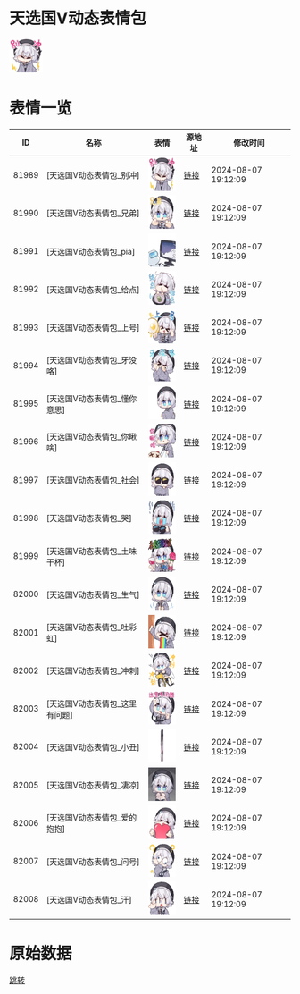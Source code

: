 # 天选国V动态表情包

<img src="./cover.png" height="60" alt="cover" />

# 表情一览

|ID|名称|表情|源地址|修改时间|
|----|----|----|----|----|
|81989|[天选国V动态表情包_别冲]|<img src="./pic/081989_%5B天选国V动态表情包_别冲%5D.gif" height="60" alt="别冲"/>|[链接](https://i0.hdslb.com/bfs/emote/66458b8c22b4234d85e26ab2bd2ea212e946cceb.gif)|2024-08-07 19:12:09|
|81990|[天选国V动态表情包_兄弟]|<img src="./pic/081990_%5B天选国V动态表情包_兄弟%5D.gif" height="60" alt="兄弟"/>|[链接](https://i0.hdslb.com/bfs/emote/26d7b68364bf431b99da2708b379a960be814b44.gif)|2024-08-07 19:12:09|
|81991|[天选国V动态表情包_pia]|<img src="./pic/081991_%5B天选国V动态表情包_pia%5D.gif" height="60" alt="pia"/>|[链接](https://i0.hdslb.com/bfs/emote/fe1ba4097d4cf37ad2d43451702dfd798d2e98fa.gif)|2024-08-07 19:12:09|
|81992|[天选国V动态表情包_给点]|<img src="./pic/081992_%5B天选国V动态表情包_给点%5D.gif" height="60" alt="给点"/>|[链接](https://i0.hdslb.com/bfs/emote/d2f821767c84e3cceb6599784a89315cddf55359.gif)|2024-08-07 19:12:09|
|81993|[天选国V动态表情包_上号]|<img src="./pic/081993_%5B天选国V动态表情包_上号%5D.gif" height="60" alt="上号"/>|[链接](https://i0.hdslb.com/bfs/emote/2490f3e00c908169fd84b3427478cf1c1f673c8a.gif)|2024-08-07 19:12:09|
|81994|[天选国V动态表情包_牙没咯]|<img src="./pic/081994_%5B天选国V动态表情包_牙没咯%5D.gif" height="60" alt="牙没咯"/>|[链接](https://i0.hdslb.com/bfs/emote/168137accbd1d6c3fcd9874eaa9355b77bf60571.gif)|2024-08-07 19:12:09|
|81995|[天选国V动态表情包_懂你意思]|<img src="./pic/081995_%5B天选国V动态表情包_懂你意思%5D.gif" height="60" alt="懂你意思"/>|[链接](https://i0.hdslb.com/bfs/emote/3dce89cfc295dee87854c887871ef1f4364a0867.gif)|2024-08-07 19:12:09|
|81996|[天选国V动态表情包_你瞅啥]|<img src="./pic/081996_%5B天选国V动态表情包_你瞅啥%5D.gif" height="60" alt="你瞅啥"/>|[链接](https://i0.hdslb.com/bfs/emote/eee9841118b30a5b84954bccef9a110a673c9754.gif)|2024-08-07 19:12:09|
|81997|[天选国V动态表情包_社会]|<img src="./pic/081997_%5B天选国V动态表情包_社会%5D.gif" height="60" alt="社会"/>|[链接](https://i0.hdslb.com/bfs/emote/d148b104ad0507b183be12d2919887b9b39c9a51.gif)|2024-08-07 19:12:09|
|81998|[天选国V动态表情包_哭]|<img src="./pic/081998_%5B天选国V动态表情包_哭%5D.gif" height="60" alt="哭"/>|[链接](https://i0.hdslb.com/bfs/emote/c29339cfc786d9725ae9c0336bbbb054d4635165.gif)|2024-08-07 19:12:09|
|81999|[天选国V动态表情包_土味干杯]|<img src="./pic/081999_%5B天选国V动态表情包_土味干杯%5D.gif" height="60" alt="土味干杯"/>|[链接](https://i0.hdslb.com/bfs/emote/baa866898b22260ff420b8db4f4fa56e19559922.gif)|2024-08-07 19:12:09|
|82000|[天选国V动态表情包_生气]|<img src="./pic/082000_%5B天选国V动态表情包_生气%5D.gif" height="60" alt="生气"/>|[链接](https://i0.hdslb.com/bfs/emote/2b0e6ecd2696569ba05da9c75d6e239962b813d9.gif)|2024-08-07 19:12:09|
|82001|[天选国V动态表情包_吐彩虹]|<img src="./pic/082001_%5B天选国V动态表情包_吐彩虹%5D.gif" height="60" alt="吐彩虹"/>|[链接](https://i0.hdslb.com/bfs/emote/8398aa35d3b602eb66f85abfe8846c90f5dd50e3.gif)|2024-08-07 19:12:09|
|82002|[天选国V动态表情包_冲刺]|<img src="./pic/082002_%5B天选国V动态表情包_冲刺%5D.gif" height="60" alt="冲刺"/>|[链接](https://i0.hdslb.com/bfs/emote/8cc918d31c7529e754199ded263918781f21d2af.gif)|2024-08-07 19:12:09|
|82003|[天选国V动态表情包_这里有问题]|<img src="./pic/082003_%5B天选国V动态表情包_这里有问题%5D.gif" height="60" alt="这里有问题"/>|[链接](https://i0.hdslb.com/bfs/emote/8a754f5a7759ee95f3850c78469fd4ad6b8a77c8.gif)|2024-08-07 19:12:09|
|82004|[天选国V动态表情包_小丑]|<img src="./pic/082004_%5B天选国V动态表情包_小丑%5D.gif" height="60" alt="小丑"/>|[链接](https://i0.hdslb.com/bfs/emote/8360658d773f2265ba805af19d3d423774044e89.gif)|2024-08-07 19:12:09|
|82005|[天选国V动态表情包_凄凉]|<img src="./pic/082005_%5B天选国V动态表情包_凄凉%5D.gif" height="60" alt="凄凉"/>|[链接](https://i0.hdslb.com/bfs/emote/9b022041091cc2e7559966631c7472a543f24155.gif)|2024-08-07 19:12:09|
|82006|[天选国V动态表情包_爱的抱抱]|<img src="./pic/082006_%5B天选国V动态表情包_爱的抱抱%5D.gif" height="60" alt="爱的抱抱"/>|[链接](https://i0.hdslb.com/bfs/emote/5b8a3db7c8096b8ead2060908437d0e3445d6442.gif)|2024-08-07 19:12:09|
|82007|[天选国V动态表情包_问号]|<img src="./pic/082007_%5B天选国V动态表情包_问号%5D.gif" height="60" alt="问号"/>|[链接](https://i0.hdslb.com/bfs/emote/3cda9a25fc198fec6cf200eafcf55f104cb75232.gif)|2024-08-07 19:12:09|
|82008|[天选国V动态表情包_汗]|<img src="./pic/082008_%5B天选国V动态表情包_汗%5D.gif" height="60" alt="汗"/>|[链接](https://i0.hdslb.com/bfs/emote/211dbcabcae918596a67295669b9d4e1e98c555e.gif)|2024-08-07 19:12:09|

# 原始数据

[跳转](./raw.json)

